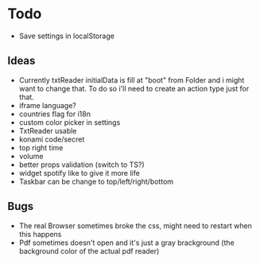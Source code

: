 # Todo

- Save settings in localStorage

## Ideas

- Currently txtReader initialData is fill at "boot" from Folder and i might want to change that. To do so i'll need to create an action type just for that.
- iframe language?
- countries flag for i18n
- custom color picker in settings
- TxtReader usable
- konami code/secret
- top right time
- volume
- better props validation (switch to TS?)
- widget spotify like to give it more life
- Taskbar can be change to top/left/right/bottom

## Bugs

- The real Browser sometimes broke the css, might need to restart when this happens
- Pdf sometimes doesn't open and it's just a gray brackground (the background color of the actual pdf reader)
